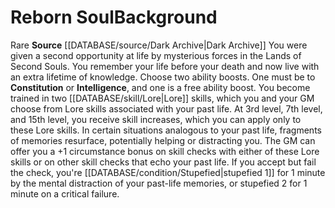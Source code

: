 ﻿---
ability:
- Constitution
- Intelligence
ability_boost:
- Constitution
- Intelligence
id: '327'
name: Reborn Soul
rarity: Rare
source: '[[DATABASE/source/Dark Archive|Dark Archive]]'
subcategory: general
trait:
- '[[DATABASE/trait/Rare|Rare]]'
type: Background

---
# Reborn Soul<span class="item-type">Background</span>

<span class="trait-rare item-trait">Rare</span>
**Source** [[DATABASE/source/Dark Archive|Dark Archive]]
You were given a second opportunity at life by mysterious forces in the Lands of Second Souls. You remember your life before your death and now live with an extra lifetime of knowledge.
 Choose two ability boosts. One must be to **Constitution** or **Intelligence**, and one is a free ability boost.
 You become trained in two [[DATABASE/skill/Lore|Lore]] skills, which you and your GM choose from Lore skills associated with your past life. At 3rd level, 7th level, and 15th level, you receive skill increases, which you can apply only to these Lore skills. In certain situations analogous to your past life, fragments of memories resurface, potentially helping or distracting you. The GM can offer you a +1 circumstance bonus on skill checks with either of these Lore skills or on other skill checks that echo your past life. If you accept but fail the check, you're [[DATABASE/condition/Stupefied|stupefied 1]] for 1 minute by the mental distraction of your past-life memories, or stupefied 2 for 1 minute on a critical failure.